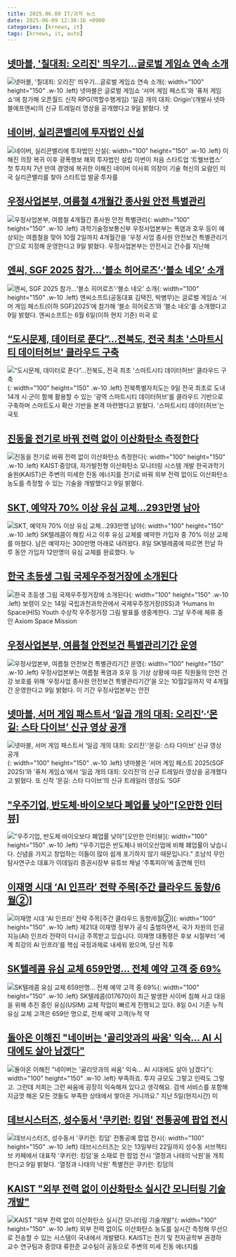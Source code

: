 ```yaml
---
title: 2025.06.09 IT/과학 뉴스
date: 2025-06-09 12:30:16 +0900
categories: [krnews, it]
tags: [krnews, it, auto]
---
```

## [넷마블, '칠대죄: 오리진' 띄우기…글로벌 게임쇼 연속 소개](https://n.news.naver.com/mnews/article/003/0013291870)

![넷마블, '칠대죄: 오리진' 띄우기…글로벌 게임쇼 연속 소개](https://mimgnews.pstatic.net/image/origin/003/2025/06/09/13291870.jpg?type=nf220_150){: width="100" height="150" .w-10 .left}
넷마블은 글로벌 게임쇼 ‘서머 게임 페스트’와 ‘퓨처 게임쇼’에 참가해 오픈월드 신작 RPG(역할수행게임) '일곱 개의 대죄: Origin'(개발사 넷마블에프앤씨)의 신규 트레일러 영상을 공개했다고 9일 밝혔다. 넷

## [네이버, 실리콘밸리에 투자법인 신설](https://n.news.naver.com/mnews/article/022/0004041889)

![네이버, 실리콘밸리에 투자법인 신설](https://mimgnews.pstatic.net/image/origin/022/2025/06/09/4041889.jpg?type=nf220_150){: width="100" height="150" .w-10 .left}
이해진 의장 복귀 이후 광폭행보 해외 투자법인 설립 이번이 처음 스타트업 ‘트웰브랩스’ 첫 투자처 7년 만여 경영에 복귀한 이해진 네이버 이사회 의장이 기술 혁신의 요람인 미국 실리콘밸리를 찾아 스타트업 발굴·투자를

## [우정사업본부, 여름철 4개월간 종사원 안전 특별관리](https://n.news.naver.com/mnews/article/001/0015438730)

![우정사업본부, 여름철 4개월간 종사원 안전 특별관리](https://mimgnews.pstatic.net/image/origin/001/2025/06/09/15438730.jpg?type=nf220_150){: width="100" height="150" .w-10 .left}
과학기술정보통신부 우정사업본부는 폭염과 호우 등이 예상되는 여름철을 맞아 10월 2일까지 4개월간을 '우정 사업 종사원 안전보건 특별관리기간'으로 지정해 운영한다고 9일 밝혔다. 우정사업본부는 안전사고 건수를 지난해

## [엔씨, SGF 2025 참가…‘블소 히어로즈’·‘블소 네오’ 소개](https://n.news.naver.com/mnews/article/009/0005505335)

![엔씨, SGF 2025 참가…‘블소 히어로즈’·‘블소 네오’ 소개](https://mimgnews.pstatic.net/image/origin/009/2025/06/09/5505335.jpg?type=nf220_150){: width="100" height="150" .w-10 .left}
엔씨소프트(공동대표 김택진, 박병무)는 글로벌 게임쇼 ‘서머 게임 페스트(이하 SGF)2025’에 참가해 ‘블소 히어로즈’와 ‘블소 네오’를 소개했다고 9일 밝혔다. 엔씨소프트는 6월 6일(이하 현지 기준) 미국 로

## [“도시문제, 데이터로 푼다”…전북도, 전국 최초 '스마트시티 데이터허브' 클라우드 구축](https://n.news.naver.com/mnews/article/030/0003319593)

![“도시문제, 데이터로 푼다”…전북도, 전국 최초 '스마트시티 데이터허브' 클라우드 구축](https://mimgnews.pstatic.net/image/origin/030/2025/06/09/3319593.jpg?type=nf220_150){: width="100" height="150" .w-10 .left}
전북특별자치도는 9일 전국 최초로 도내 14개 시·군이 함께 활용할 수 있는 '광역 스마트시티 데이터허브'를 클라우드 기반으로 구축하며 스마트도시 확산 기반을 본격 마련했다고 밝혔다. '스마트시티 데이터허브'는 국토

## [진동을 전기로 바꿔 전력 없이 이산화탄소 측정한다](https://n.news.naver.com/mnews/article/001/0015438169)

![진동을 전기로 바꿔 전력 없이 이산화탄소 측정한다](https://mimgnews.pstatic.net/image/origin/001/2025/06/09/15438169.jpg?type=nf220_150){: width="100" height="150" .w-10 .left}
KAIST·중앙대, 자가발전형 이산화탄소 모니터링 시스템 개발 한국과학기술원(KAIST)은 주변의 미세한 진동 에너지를 전기로 바꿔 외부 전력 없이도 이산화탄소 농도를 측정할 수 있는 기술을 개발했다고 9일 밝혔다.

## [SKT, 예약자 70% 이상 유심 교체…293만명 남아](https://n.news.naver.com/mnews/article/003/0013291015)

![SKT, 예약자 70% 이상 유심 교체…293만명 남아](https://mimgnews.pstatic.net/image/origin/003/2025/06/08/13291015.jpg?type=nf220_150){: width="100" height="150" .w-10 .left}
SK텔레콤이 해킹 사고 이후 유심 교체를 예약한 가입자 중 70% 이상 교체를 마쳤다. 남은 예약자는 300만명 아래로 내려왔다. 8일 SK텔레콤에 따르면 전날 하루 동안 가입자 12만명이 유심 교체를 완료했다. 누

## [한국 초등생 그림 국제우주정거장에 소개된다](https://n.news.naver.com/mnews/article/092/0002377353)

![한국 초등생 그림 국제우주정거장에 소개된다](https://mimgnews.pstatic.net/image/origin/092/2025/06/09/2377353.jpg?type=nf220_150){: width="100" height="150" .w-10 .left}
보령이 오는 14일 국립과천과학관에서 국제우주정거장(ISS)과 ‘Humans In Space(HIS) Youth 수상작 우주정거장 그림 발표를 생중계한다. 그날 우주에 체류 중인 Axiom Space Mission

## [우정사업본부, 여름철 안전보건 특별관리기간 운영](https://n.news.naver.com/mnews/article/092/0002377372)

![우정사업본부, 여름철 안전보건 특별관리기간 운영](https://mimgnews.pstatic.net/image/origin/092/2025/06/09/2377372.jpg?type=nf220_150){: width="100" height="150" .w-10 .left}
우정사업본부는 여름철 폭염과 호우 등 기상 상황에 따른 직원들의 안전 건강 보호를 위해 ‘우정사업 종사원 안전보건 특별관리기간’을 오는 10월2일까지 약 4개월간 운영한다고 9일 밝혔다. 이 기간 우정사업본부는 안전

## [넷마블, 서머 게임 패스트서 ‘일곱 개의 대죄: 오리진’·‘몬길: 스타 다이브’ 신규 영상 공개](https://n.news.naver.com/mnews/article/009/0005505072)

![넷마블, 서머 게임 패스트서 ‘일곱 개의 대죄: 오리진’·‘몬길: 스타 다이브’ 신규 영상 공개](https://mimgnews.pstatic.net/image/origin/009/2025/06/08/5505072.jpg?type=nf220_150){: width="100" height="150" .w-10 .left}
넷마블은 ‘서머 게임 페스트 2025(SGF 2025)’와 ‘퓨처 게임쇼’에서 ‘일곱 개의 대죄: 오리진’의 신규 트레일러 영상을 공개했다고 밝혔다. 또 신작 ‘몬길: 스타 다이브’의 신규 트레일러 영상도 ‘SGF

## ["우주기업, 반도체·바이오보다 폐업률 낮아"[오만한 인터뷰]](https://n.news.naver.com/mnews/article/018/0006033821)

!["우주기업, 반도체·바이오보다 폐업률 낮아"[오만한 인터뷰]](https://mimgnews.pstatic.net/image/origin/018/2025/06/08/6033821.jpg?type=nf220_150){: width="100" height="150" .w-10 .left}
“우주기업은 반도체나 바이오산업에 비해 폐업률이 낮습니다. 신념을 가지고 창업하는 이들이 많아 쉽게 포기하지 않기 때문입니다.” 조남석 무인탐사연구소 대표가 이데일리 증권시장부 유튜브 채널 ‘주톡피아’에 출연해 인터

## [이재명 시대 ‘AI 인프라’ 전략 주목[주간 클라우드 동향/6월②]](https://n.news.naver.com/mnews/article/138/0002198087)

![이재명 시대 ‘AI 인프라’ 전략 주목[주간 클라우드 동향/6월②]](https://mimgnews.pstatic.net/image/origin/138/2025/06/09/2198087.jpg?type=nf220_150){: width="100" height="150" .w-10 .left}
제21대 이재명 정부가 공식 출범하면서, 국가 차원의 인공지능(AI) 인프라 전략이 다시금 주목받고 있습니다. 이재명 대통령은 후보 시절부터 ‘세계 최강의 AI 인프라’를 핵심 국정과제로 내세워 왔으며, 당선 직후

## [SK텔레콤 유심 교체 659만명… 전체 예약 고객 중 69%](https://n.news.naver.com/mnews/article/018/0006033807)

![SK텔레콤 유심 교체 659만명… 전체 예약 고객 중 69%](https://mimgnews.pstatic.net/image/origin/018/2025/06/08/6033807.jpg?type=nf220_150){: width="100" height="150" .w-10 .left}
SK텔레콤(017670)이 최근 발생한 사이버 침해 사고 대응을 위해 추진 중인 유심(USIM) 교체 작업이 빠르게 진행되고 있다. 8일 0시 기준 누적 유심 교체 고객은 659만 명으로, 전체 예약 고객(누적 약

## [돌아온 이해진 "네이버는 '골리앗과의 싸움' 익숙... AI 시대에도 살아 남겠다"](https://n.news.naver.com/mnews/article/469/0000869060)

![돌아온 이해진 "네이버는 '골리앗과의 싸움' 익숙... AI 시대에도 살아 남겠다"](https://mimgnews.pstatic.net/image/origin/469/2025/06/08/869060.jpg?type=nf220_150){: width="100" height="150" .w-10 .left}
부족하죠. 투자 규모도 그렇고 인력도 그렇고. 그런데 저희는 그런 싸움에 굉장히 익숙해져 있다고 생각해요. 검색 서비스를 포함해 지금껏 해온 모든 것들도 부족한 상태에서 쌓아온 거니까요." 지난 5일(현지시간) 미

## [데브시스터즈, 성수동서 '쿠키런: 킹덤' 전통공예 팝업 전시](https://n.news.naver.com/mnews/article/001/0015438393)

![데브시스터즈, 성수동서 '쿠키런: 킹덤' 전통공예 팝업 전시](https://mimgnews.pstatic.net/image/origin/001/2025/06/09/15438393.jpg?type=nf220_150){: width="100" height="150" .w-10 .left}
데브시스터즈는 오는 13일부터 22일까지 성수동 서브젝티브 카페에서 대표작 '쿠키런: 킹덤'을 소재로 한 팝업 전시 '열정과 나태의 낙원'을 개최한다고 9일 밝혔다. '열정과 나태의 낙원' 특별전은 쿠키런: 킹덤의

## [KAIST "외부 전력 없이 이산화탄소 실시간 모니터링 기술개발"](https://n.news.naver.com/mnews/article/277/0005604284)

![KAIST "외부 전력 없이 이산화탄소 실시간 모니터링 기술개발"](https://mimgnews.pstatic.net/image/origin/277/2025/06/09/5604284.jpg?type=nf220_150){: width="100" height="150" .w-10 .left}
외부 전력 없이도 이산화탄소 농도를 실시간 측정해 무선으로 전송할 수 있는 시스템이 국내에서 개발됐다. KAIST는 전기 및 전자공학부 권경하 교수 연구팀과 중앙대 류한준 교수팀이 공동으로 주변의 미세 진동 에너지를

